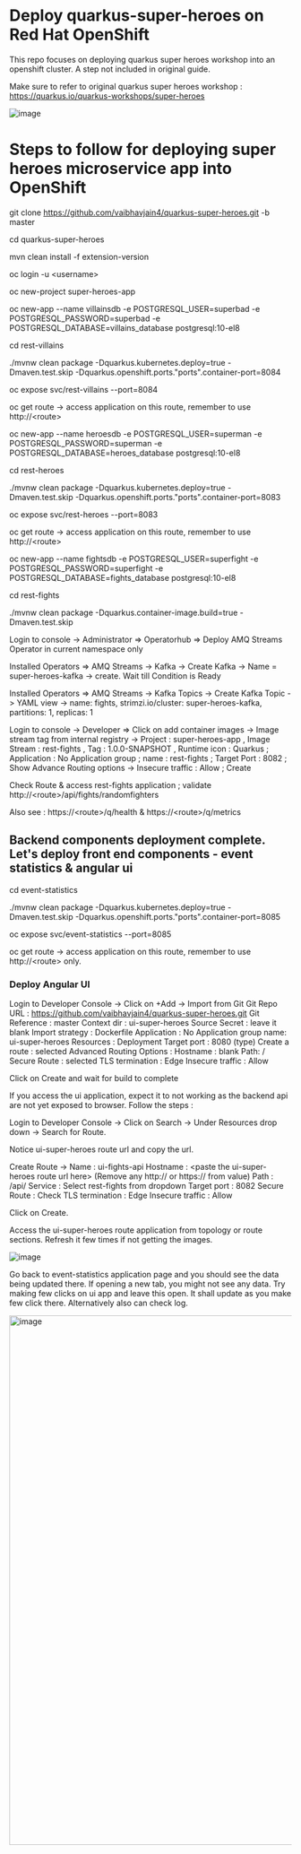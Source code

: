 # Deploy quarkus-super-heroes on Red Hat OpenShift

This repo focuses on deploying quarkus super heroes workshop into an openshift cluster. A step not included in original guide.

Make sure to refer to original quarkus super heroes workshop : https://quarkus.io/quarkus-workshops/super-heroes 

![image](https://user-images.githubusercontent.com/26201808/161063761-b2b2f21e-9b51-4ce6-8a5a-84209bd8189a.png)

# Steps to follow for deploying super heroes microservice app into OpenShift

git clone https://github.com/vaibhavjain4/quarkus-super-heroes.git -b master

cd quarkus-super-heroes

mvn clean install -f extension-version

oc login -u \<username\> 

oc new-project super-heroes-app

oc new-app --name villainsdb -e POSTGRESQL_USER=superbad -e POSTGRESQL_PASSWORD=superbad -e POSTGRESQL_DATABASE=villains_database postgresql:10-el8

cd rest-villains

 ./mvnw clean package -Dquarkus.kubernetes.deploy=true -Dmaven.test.skip -Dquarkus.openshift.ports."ports".container-port=8084
 
 oc expose svc/rest-villains --port=8084
 
 oc get route -> access application on this route, remember to use http://\<route\>

oc new-app --name heroesdb -e POSTGRESQL_USER=superman -e POSTGRESQL_PASSWORD=superman -e POSTGRESQL_DATABASE=heroes_database postgresql:10-el8

cd rest-heroes

./mvnw clean package -Dquarkus.kubernetes.deploy=true -Dmaven.test.skip -Dquarkus.openshift.ports."ports".container-port=8083

 oc expose svc/rest-heroes --port=8083
 
 oc get route -> access application on this route, remember to use http://\<route\>
 
 oc new-app --name fightsdb -e POSTGRESQL_USER=superfight -e POSTGRESQL_PASSWORD=superfight -e POSTGRESQL_DATABASE=fights_database postgresql:10-el8
 
 cd rest-fights
 
 ./mvnw clean package -Dquarkus.container-image.build=true -Dmaven.test.skip
 
Login to console -> Administrator => Operatorhub => Deploy AMQ Streams Operator in current namespace only

Installed Operators => AMQ Streams -> Kafka -> Create Kafka -> Name = super-heroes-kafka -> create. Wait till Condition is Ready

Installed Operators => AMQ Streams -> Kafka Topics -> Create Kafka Topic -> YAML view -> name: fights, strimzi.io/cluster: super-heroes-kafka, partitions: 1, replicas: 1

Login to console -> Developer => Click on add container images -> Image stream tag from internal registry -> Project : super-heroes-app , Image Stream : rest-fights , Tag : 1.0.0-SNAPSHOT , Runtime icon : Quarkus ; Application : No Application group ; name : rest-fights ; Target Port : 8082 ; Show Advance Routing options -> Insecure traffic : Allow ; Create

Check Route & access rest-fights application ; validate http://\<route\>/api/fights/randomfighters

Also see : https://\<route\>/q/health & https://\<route\>/q/metrics

## Backend components deployment complete. Let's deploy front end components - event statistics & angular ui

cd event-statistics

./mvnw clean package -Dquarkus.kubernetes.deploy=true -Dmaven.test.skip -Dquarkus.openshift.ports."ports".container-port=8085

oc expose svc/event-statistics --port=8085

oc get route -> access application on this route, remember to use http://\<route\> only.

### Deploy Angular UI

Login to Developer Console -> Click on +Add -> Import from Git 
    Git Repo URL : https://github.com/vaibhavjain4/quarkus-super-heroes.git
    Git Reference : master
    Context dir : ui-super-heroes
    Source Secret : leave it blank
    Import strategy : Dockerfile
    Application : No Application group
    name: ui-super-heroes
    Resources : Deployment
    Target port : 8080 (type)
    Create a route : selected
    Advanced Routing Options :
        Hostname : blank
        Path: /
        Secure Route : selected
        TLS termination : Edge
        Insecure traffic : Allow

Click on Create and wait for build to complete 

If you access the ui application, expect it to not working as the backend api are not yet exposed to browser. Follow the steps :

Login to Developer Console -> Click on Search -> Under Resources drop down -> Search for Route.

Notice ui-super-heroes route url and copy the url.

Create Route ->
    Name : ui-fights-api
    Hostname : \<paste the ui-super-heroes route url here\> \(Remove any http:// or https:// from value\)
    Path : /api/
    Service : Select rest-fights from dropdown
    Target port : 8082
    Secure Route : Check
    TLS termination : Edge
    Insecure traffic : Allow
    
Click on Create.

Access the ui-super-heroes route application from topology or route sections. Refresh it few times if not getting the images.

![image](https://user-images.githubusercontent.com/26201808/161077044-4b1e4df8-c193-4910-9bae-c41b15f388ab.png)

Go back to event-statistics application page and you should see the data being updated there. If opening a new tab, you might not see any data. Try making few clicks on ui app and leave this open. It shall update as you make few click there. Alternatively also can check log.

<img width="945" alt="image" src="https://user-images.githubusercontent.com/26201808/161077924-0f1b7814-0ed3-42a2-90e7-e748c01fcc17.png">


    
    


    
    
